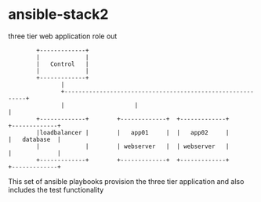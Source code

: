 # ansible-stack2
three tier web application role out


            +-------------+
            |             |
            |   Control   |
            |             |
            +-------------+ 
                   |
                   +-----------------------------------------------------------+
                   |                    |                                      |
            +-------------+        +-------------+  +-------------+        +-------------+
            |loadbalancer |        |   app01     |  |   app02     |        |   database  |
            |             |        | webserver   |  | webserver   |        |             |
            +-------------+        +-------------+  +-------------+        +-------------+ 

This set of ansible playbooks provision the three tier application and also includes the test functionality 
                                   